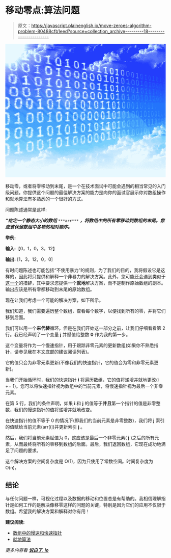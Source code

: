 # 移动零点:算法问题

> 原文：<https://javascript.plainenglish.io/move-zeroes-algorithm-problem-80488cfb1eed?source=collection_archive---------18----------------------->

![](img/1122164701462635d937af3ebd19dee4.png)

移动零，或者将零移动到末尾，是一个在技术面试中可能会遇到的相当常见的入门级问题。你提供这个问题的最佳解决方案的能力是向你的面试官展示你对数组操作和就地算法有多熟悉的一个很好的方式。

问题陈述通常是这样:

***“给定一个静态大小的数组*** `***arr***` ***，将数组中的所有零移动到数组的末尾。您应该保留数组中各项的相对顺序。***

**举例:**

**输入:**【0，1，0，3，12】

**输出:** [1，3，12，0，0]

有时问题陈述也可能包括“不使用暴力”的规则，为了我们的目的，我将假设它是这样的，因此将只提供和解释一个非暴力的解决方案。此外，您可能还会遇到类似于[这一个](https://leetcode.com/problems/move-zeroes/)的措辞，其中要求您提供一个**就地**解决方案，而不是制作原始数组的副本。输出应该是所有零都移动到末尾的原始数组。

现在让我们考虑一个可能的解决方案，如下所示。

我们知道，我们需要遍历整个数组，查看每个数字，以便找到所有的零，并将它们移到后面。

我们可以用一个**来代替**循环。但是在我们开始这一部分之前，让我们仔细看看第 2 行。我已经声明了一个变量 **j** 并赋值给整数 **0** 作为我的第一步。

这个变量将作为一个慢速指针，用于跟踪非零元素的更新数组(如果你不熟悉指针，请参见我在本文底部的建议阅读列表)。

它的值只会为非零元素更新(不像我们的快速指针，它的值会为零和非零元素更新)。

当我们开始循环时，我们的快速指针 **i** 将遍历数组，它的值将递增并就地更改(i += 1)。您可以将快速指针视为数组中的当前元素，将慢速指针视为最后一个非零元素。

在第 5 行，我们的条件声明，如果 **i** 和 **j** 的值等于**并且**第一个指针的值是非零整数，我们的慢速指针的值将递增并就地改变。

在快速指针的值不等于 0 的情况下(即我们的当前元素是非零整数)，我们将 **j** 索引的值赋给当前元素(arr[i])并更新索引 **j** 。

然后，我们将当前元素赋值为 0，这应该是最后一个非零元素( **j** )之后的所有元素，从而最终将所有的零移到数组的后面。最后，我们返回数组，它现在成功地满足了问题的要求。

这个解决方案的空间复杂度是 O(1)，因为只使用了常数空间。时间复杂度为 O(n)。

## **结论**

与任何问题一样，可视化过程以及数据的移动和位置总是有帮助的。我相信理解指针是如何工作的是解决像移零这样的问题的关键，特别是因为它们的应用不仅限于数组。希望我的解决方案和解释对你有用！

**建议阅读:**

*   [数组中的慢速和快速指针](https://www.programmersought.com/article/75211075038/)
*   [就地算法](https://en.wikipedia.org/wiki/In-place_algorithm)

*更多内容看* [***说白了. io***](http://plainenglish.io)